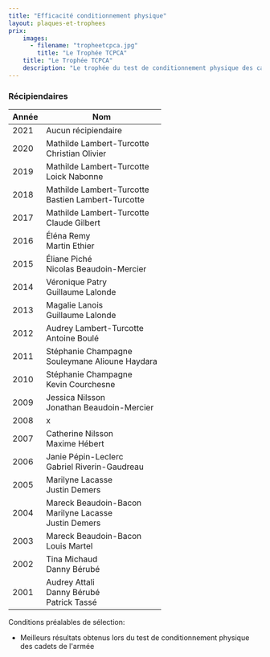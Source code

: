 ```yaml
---
title: "Efficacité conditionnement physique"
layout: plaques-et-trophees
prix: 
    images:
      - filename: "tropheetcpca.jpg"
        title: "Le Trophée TCPCA"
    title: "Le Trophée TCPCA"
    description: "Le trophée du test de conditionnement physique des cadets de l'armée (TCPCA) est remis au cadet et à la cadette ayant les meilleurs résultats lors du test de conditionnement physique des cadets de l'Armée."
---
```


### Récipiendaires

| Année | Nom |
| --- | --- |
| 2021 | Aucun récipiendaire |
| 2020 | Mathilde Lambert-Turcotte  <br>Christian Olivier |
| 2019 | Mathilde Lambert-Turcotte  <br>Loick Nabonne |
| 2018 | Mathilde Lambert-Turcotte  <br>Bastien Lambert-Turcotte |
| 2017 | Mathilde Lambert-Turcotte  <br>Claude Gilbert |
| 2016 | Éléna Remy  <br>Martin Ethier |
| 2015 | Éliane Piché  <br>Nicolas Beaudoin-Mercier |
| 2014 | Véronique Patry  <br>Guillaume Lalonde |
| 2013 | Magalie Lanois  <br>Guillaume Lalonde |
| 2012 | Audrey Lambert-Turcotte  <br>Antoine Boulé |
| 2011 | Stéphanie Champagne  <br>Souleymane Alioune Haydara |
| 2010 | Stéphanie Champagne  <br>Kevin Courchesne |
| 2009 | Jessica Nilsson  <br>Jonathan Beaudoin-Mercier |
| 2008 | x   |
| 2007 | Catherine Nilsson  <br>Maxime Hébert |
| 2006 | Janie Pépin-Leclerc  <br>Gabriel Riverin-Gaudreau |
| 2005 | Marilyne Lacasse  <br>Justin Demers |
| 2004 | Mareck Beaudoin-Bacon  <br>Marilyne Lacasse  <br>Justin Demers |
| 2003 | Mareck Beaudoin-Bacon  <br>Louis Martel |
| 2002 | Tina Michaud  <br>Danny Bérubé |
| 2001 | Audrey Attali  <br>Danny Bérubé  <br>Patrick Tassé |

Conditions préalables de sélection:  
- Meilleurs résultats obtenus lors du test de conditionnement physique des cadets de l'armée
